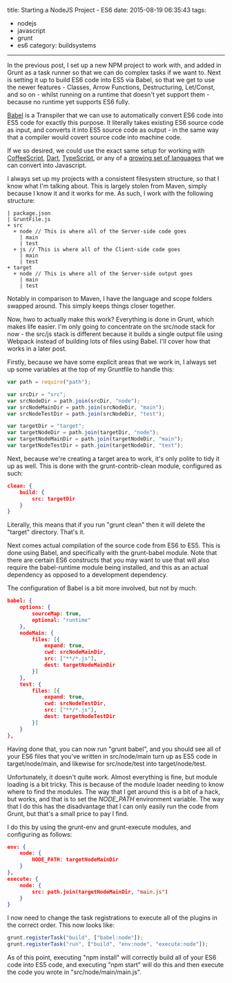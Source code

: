 title: Starting a NodeJS Project - ES6
date: 2015-08-19 06:35:43
tags:
- nodejs
- javascript
- grunt
- es6
category: buildsystems
---
In the previous post, I set up a new NPM project to work with, and added in Grunt as a task runner so that we can do complex tasks if we want to. Next is setting it up to build ES6 code into ES5 via Babel, so that we get to use the newer features - Classes, Arrow Functions, Destructuring, Let/Const, and so on - whilst running on a runtime that doesn't yet support them - because no runtime yet supports ES6 fully.

[Babel](https://babeljs.io/) is a Transpiler that we can use to automatically convert ES6 code into ES5 code for exactly this purpose. It literally takes existing ES6 source code as input, and converts it into ES5 source code as output - in the same way that a compiler would covert source code into machine code.

If we so desired, we could use the exact same setup for working with [CoffeeScript](http://coffeescript.org/), [Dart](https://www.dartlang.org/), [TypeScript](http://www.typescriptlang.org/), or any of a [growing set of languages](https://github.com/jashkenas/coffeescript/wiki/List-of-languages-that-compile-to-JS) that we can convert into Javascript.

<!-- more -->

I always set up my projects with a consistent filesystem structure, so that I know what I'm talking about. This is largely stolen from Maven, simply because I know it and it works for me. As such, I work with the following structure:
```
| package.json
| GruntFile.js
+ src
  + node // This is where all of the Server-side code goes
    | main
    | test
  + js // This is where all of the Client-side code goes
    | main
    | test
+ target
  + node // This is where all of the Server-side output goes
    | main
    | test
```

Notably in comparison to Maven, I have the language and scope folders swapped around. This simply keeps things closer together.

Now, hwo to actually make this work? Everything is done in Grunt, which makes life easier. I'm only going to concentrate on the src/node stack for now - the src/js stack is different because it builds a single output file using Webpack instead of building lots of files using Babel. I'll cover how that works in a later post.

Firstly, because we have some explicit areas that we work in, I always set up some variables at the top of my Gruntfile to handle this:
```javascript
var path = require("path");

var srcDir = "src";
var srcNodeDir = path.join(srcDir, "node");
var srcNodeMainDir = path.join(srcNodeDir, "main");
var srcNodeTestDir = path.join(srcNodeDir, "test");

var targetDir = "target";
var targetNodeDir = path.join(targetDir, "node");
var targetNodeMainDir = path.join(targetNodeDir, "main");
var targetNodeTestDir = path.join(targetNodeDir, "test");
```

Next, because we're creating a target area to work, it's only polite to tidy it up as well. This is done with the grunt-contrib-clean module, configured as such:
```json
clean: {
    build: {
        src: targetDir
    }
}
```

Literally, this means that if you run "grunt clean" then it will delete the "target" directory. That's it.

Next comes actual compilation of the source code from ES6 to ES5. This is done using Babel, and specifically with the grunt-babel module. Note that there are certain ES6 constructs that you may want to use that will also require the babel-runtime module being installed, and this as an actual dependency as opposed to a development dependency.

The configuration of Babel is a bit more involved, but not by much:
```json
babel: {
    options: {
        sourceMap: true,
        optional: "runtime"
    },
    nodeMain: {
        files: [{
            expand: true,
            cwd: srcNodeMainDir,
            src: ["**/*.js"],
            dest: targetNodeMainDir
        }]
    },
    test: {
        files: [{
            expand: true,
            cwd: srcNodeTestDir,
            src: ["**/*.js"],
            dest: targetNodeTestDir
        }]
    }
},
```

Having done that, you can now run "grunt babel", and you should see all of your ES6 files that you've written in src/node/main turn up as ES5 code in target/node/main, and likewise for src/node/test into target/node/test.

Unfortunately, it doesn't quite work. Almost everything is fine, but module loading is a bit tricky. This is because of the module loader needing to know where to find the modules. The way that I get around this is a bit of a hack, but works, and that is to set the *NODE_PATH* environment variable. The way that I do this has the disadvantage that I can only easily run the code from Grunt, but that's a small price to pay I find.

I do this by using the grunt-env and grunt-execute modules, and configuring as follows:
```json
env: {
    node: {
        NODE_PATH: targetNodeMainDir
    }
},
execute: {
    node: {
        src: path.join(targetNodeMainDir, "main.js")
    }
}
```

I now need to change the task registrations to execute all of the plugins in the correct order. This now looks like:
```javascript
grunt.registerTask("build", ["babel:node"]);
grunt.registerTask("run", ["build", "env:node", "execute:node"]);
```

As of this point, executing "npm install" will correctly build all of your ES6 code into ES5 code, and executing "npm start" will do this and then execute the code you wrote in "src/node/main/main.js". 